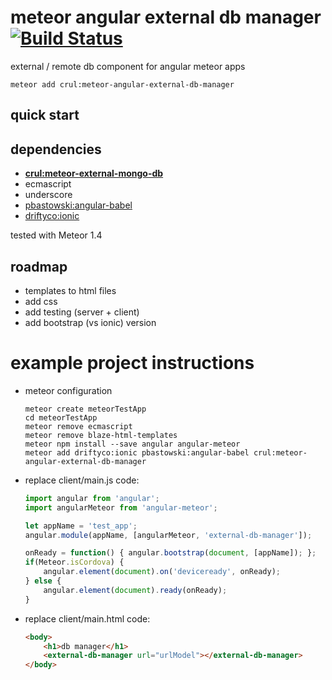 # meteor angular external db manager [![Build Status](https://travis-ci.org/Crul/meteor-angular-external-db-manager.svg?branch=master)](https://travis-ci.org/Crul/meteor-angular-external-db-manager)

external / remote db component for angular meteor apps

```Batchfile
meteor add crul:meteor-angular-external-db-manager
```

## quick start

## dependencies

- **[crul:meteor-external-mongo-db](https://github.com/Crul/meteor-angular-external-db-manager)**
- ecmascript
- underscore
- [pbastowski:angular-babel](https://atmospherejs.com/pbastowski/angular-babel)
- [driftyco:ionic](https://atmospherejs.com/driftyco/ionic)

tested with Meteor 1.4

## roadmap

- templates to html files
- add css
- add testing (server + client)
- add bootstrap (vs ionic) version

# example project instructions 

- meteor configuration

    ```Batchfile
    meteor create meteorTestApp
    cd meteorTestApp
    meteor remove ecmascript
    meteor remove blaze-html-templates
    meteor npm install --save angular angular-meteor
    meteor add driftyco:ionic pbastowski:angular-babel crul:meteor-angular-external-db-manager
    ```

- replace client/main.js code:

    ```javascript
    import angular from 'angular';
    import angularMeteor from 'angular-meteor';

    let appName = 'test_app';
    angular.module(appName, [angularMeteor, 'external-db-manager']);

    onReady = function() { angular.bootstrap(document, [appName]); };
    if(Meteor.isCordova) {
        angular.element(document).on('deviceready', onReady);
    } else {
        angular.element(document).ready(onReady);
    }
    ```

- replace client/main.html code:

    ```html
    <body>
        <h1>db manager</h1>
        <external-db-manager url="urlModel"></external-db-manager>
    </body>
    ```
